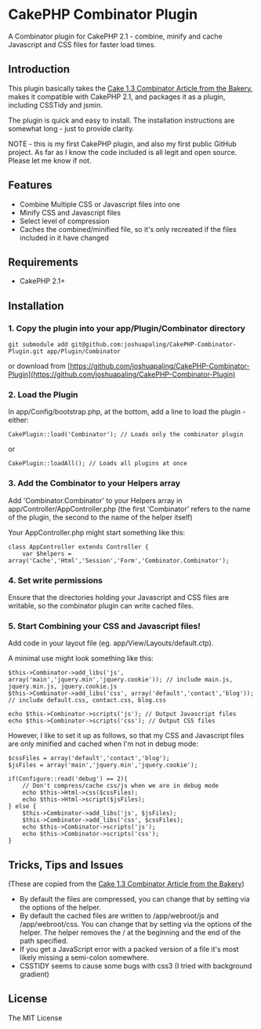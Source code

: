 # CakePHP Combinator Plugin #

A Combinator plugin for CakePHP 2.1 - combine, minify and cache Javascript and CSS files for faster load times.

## Introduction ##


This plugin basically takes the [Cake 1.3 Combinator Article from the Bakery](http://bakery.cakephp.org/articles/st3ph/2010/09/10/combinator-compress-and-combine-your-js-and-css-files), makes it compatible with CakePHP 2.1, and packages it as a plugin, including CSSTidy and jsmin.

The plugin is quick and easy to install. The installation instructions are somewhat long - just to provide clarity.

NOTE - this is my first CakePHP plugin, and also my first public GitHub project. As far as I know the code included is all legit and open source. Please let me know if not.

## Features ##

* Combine Multiple CSS or Javascript files into one
* Minify CSS and Javascript files
* Select level of compression
* Caches the combined/minified file, so it's only recreated if the files included in it have changed

## Requirements ##

* CakePHP 2.1+

## Installation ##

### 1. Copy the plugin into your app/Plugin/Combinator directory ###

    git submodule add git@github.com:joshuapaling/CakePHP-Combinator-Plugin.git app/Plugin/Combinator

or download from [https://github.com/joshuapaling/CakePHP-Combinator-Plugin](https://github.com/joshuapaling/CakePHP-Combinator-Plugin)
	
### 2. Load the Plugin ###

In app/Config/bootstrap.php, at the bottom, add a line to load the plugin - either:
	
	CakePlugin::load('Combinator'); // Loads only the combinator plugin

or
	
	CakePlugin::loadAll(); // Loads all plugins at once
	
### 3. Add the Combinator to your Helpers array ###

Add 'Combinator.Combinator' to your Helpers array in app/Controller/AppController.php (the first 'Combinator' refers to the name of the plugin, the second to the name of the helper itself)
	
Your AppController.php might start something like this:
	
	class AppController extends Controller {
		var $helpers = array('Cache','Html','Session','Form','Combinator.Combinator');
		
### 4. Set write permissions ###

Ensure that the directories holding your Javascript and CSS files are writable, so the combinator plugin can write cached files.

### 5. Start Combining your CSS and Javascript files! ###

Add code in your layout file (eg. app/View/Layouts/default.ctp).

A minimal use might look something like this:

	$this->Combinator->add_libs('js', array('main','jquery.min','jquery.cookie')); // include main.js, jquery.min.js, jquery.cookie.js
	$this->Combinator->add_libs('css', array('default','contact','blog')); // include default.css, contact.css, blog.css
	
	echo $this->Combinator->scripts('js'); // Output Javascript files
	echo $this->Combinator->scripts('css'); // Output CSS files
	
However, I like to set it up as follows, so that my CSS and Javascript files are only minified and cached when I'm not in debug mode:

	$cssFiles = array('default','contact','blog');
	$jsFiles = array('main','jquery.min','jquery.cookie');

	if(Configure::read('debug') == 2){ 
		// Don't compress/cache css/js when we are in debug mode
		echo $this->Html->css($cssFiles);
		echo $this->Html->script($jsFiles);
	} else {
		$this->Combinator->add_libs('js', $jsFiles);
		$this->Combinator->add_libs('css', $cssFiles);
		echo $this->Combinator->scripts('js');
		echo $this->Combinator->scripts('css');
	}
	
## Tricks, Tips and Issues ##

(These are copied from the [Cake 1.3 Combinator Article from the Bakery](http://bakery.cakephp.org/articles/st3ph/2010/09/10/combinator-compress-and-combine-your-js-and-css-files))

* By default the files are compressed, you can change that by setting via the options of the helper.
* By default the cached files are written to /app/webroot/js and /app/webroot/css. You can change that by setting via the options of the helper. The helper removes the / at the beginning and the end of the path specified.
* If you get a JavaScript error with a packed version of a file it's most likely missing a semi-colon somewhere.
* CSSTIDY seems to cause some bugs with css3 (I tried with background gradient)


## License ##

The MIT License
